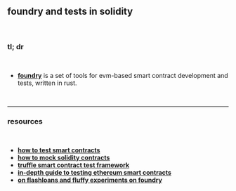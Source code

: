 ## foundry and tests in solidity

<br>


### tl; dr


<br>

* **[foundry](https://book.getfoundry.sh/forge/differential-ffi-testing)** is a set of tools for evm-based smart contract development and tests, written in rust.


<br>


---

### resources

<br>

* **[how to test smart contracts](https://betterprogramming.pub/how-to-test-ethereum-smart-contracts-35abc8fa199d)**
* **[how to mock solidity contracts](https://ethereum.org/en/developers/tutorials/how-to-mock-solidity-contracts-for-testing/)**
* **[truffle smart contract test framework](https://ethereum.org/en/developers/tutorials/how-to-mock-solidity-contracts-for-testing/)**
* **[in-depth guide to testing ethereum smart contracts](https://iamdefinitelyahuman.medium.com/an-in-depth-guide-to-testing-ethereum-smart-contracts-2e41b2770297)**
* **[on flashloans and fluffy experiments on foundry](https://mirror.xyz/steinkirch.eth/FyC35SO-ScnB2wV8cfFcFcPXPty7XKiwqUZHuO_hK_4)**




